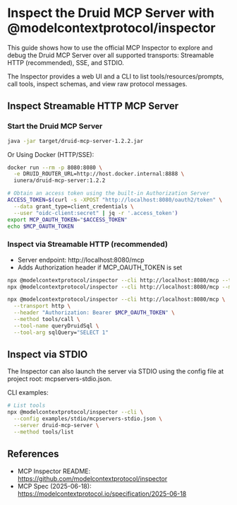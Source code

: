 # Inspect the Druid MCP Server with @modelcontextprotocol/inspector

This guide shows how to use the official MCP Inspector to explore and debug the Druid MCP Server over all supported transports: Streamable HTTP (recommended), SSE, and STDIO.

The Inspector provides a web UI and a CLI to list tools/resources/prompts, call tools, inspect schemas, and view raw protocol messages.


## Inspect Streamable HTTP MCP Server

### Start the Druid MCP Server

```bash
java -jar target/druid-mcp-server-1.2.2.jar
```

Or Using Docker (HTTP/SSE):

```bash
docker run --rm -p 8080:8080 \
  -e DRUID_ROUTER_URL=http://host.docker.internal:8888 \
  iunera/druid-mcp-server:1.2.2
```

```bash
# Obtain an access token using the built-in Authorization Server
ACCESS_TOKEN=$(curl -s -XPOST "http://localhost:8080/oauth2/token" \
  --data grant_type=client_credentials \
  --user "oidc-client:secret" | jq -r '.access_token')
export MCP_OAUTH_TOKEN="$ACCESS_TOKEN"
echo $MCP_OAUTH_TOKEN 
```

### Inspect via Streamable HTTP (recommended)
- Server endpoint: http://localhost:8080/mcp
- Adds Authorization header if MCP_OAUTH_TOKEN is set

```bash
npx @modelcontextprotocol/inspector --cli http://localhost:8080/mcp --transport http --method tools/list --header "Authorization: Bearer ${MCP_OAUTH_TOKEN}"
npx @modelcontextprotocol/inspector --cli http://localhost:8080/mcp --method tools/call  --header "Authorization: Bearer ${MCP_OAUTH_TOKEN}" --tool-name listDatasources

npx @modelcontextprotocol/inspector --cli http://localhost:8080/mcp \
  --transport http \
  --header "Authorization: Bearer $MCP_OAUTH_TOKEN" \
  --method tools/call \
  --tool-name queryDruidSql \
  --tool-arg sqlQuery="SELECT 1"
```

## Inspect via STDIO

The Inspector can also launch the server via STDIO using the config file at project root: mcpservers-stdio.json.

CLI examples:
```bash
# List tools
npx @modelcontextprotocol/inspector --cli \
  --config examples/stdio/mcpservers-stdio.json \
  --server druid-mcp-server \
  --method tools/list
```

## References
- MCP Inspector README: https://github.com/modelcontextprotocol/inspector
- MCP Spec (2025-06-18): https://modelcontextprotocol.io/specification/2025-06-18
